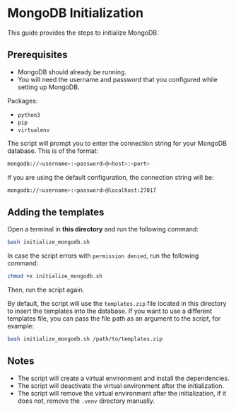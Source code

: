 # MongoDB Initialization

This guide provides the steps to initialize MongoDB.

## Prerequisites

- MongoDB should already be running.
- You will need the username and password that you configured while setting up MongoDB.

Packages:

- `python3`
- `pip`
- `virtualenv`

The script will prompt you to enter the connection string for your MongoDB database. This is of the format:

```bash
mongodb://<username>:<password>@<host>:<port>
```

If you are using the default configuration, the connection string will be:

```bash
mongodb://<username>:<password>@localhost:27017
```

## Adding the templates

Open a terminal in **this directory** and run the following command:

```bash
bash initialize_mongodb.sh
```

In case the script errors with `permission denied`, run the following command:

```bash
chmod +x initialize_mongodb.sh
```

Then, run the script again.

By default, the script will use the `templates.zip` file located in this directory to insert the templates into the database. If you want to use a different templates file, you can pass the file path as an argument to the script, for example:

```bash
bash initialize_mongodb.sh /path/to/templates.zip
```

## Notes

- The script will create a virtual environment and install the dependencies.
- The script will deactivate the virtual environment after the initialization.
- The script will remove the virtual environment after the initialization, if it does not, remove the `.venv` directory manually.
